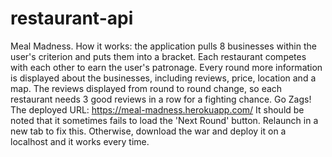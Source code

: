 # restaurant-api
Meal Madness. How it works: the application pulls 8 businesses within the user's criterion and puts them into a bracket. 
Each restaurant competes with each other to earn the user's patronage. 
Every round more information is displayed about the businesses, including reviews, price, location and a map.
The reviews displayed from round to round change, so each restaurant needs 3 good reviews in a row for a fighting chance.
Go Zags!
The deployed URL: https://meal-madness.herokuapp.com/
It should be noted that it sometimes fails to load the 'Next Round' button. Relaunch in a new tab to fix this. 
Otherwise, download the war and deploy it on a localhost and it works every time.
